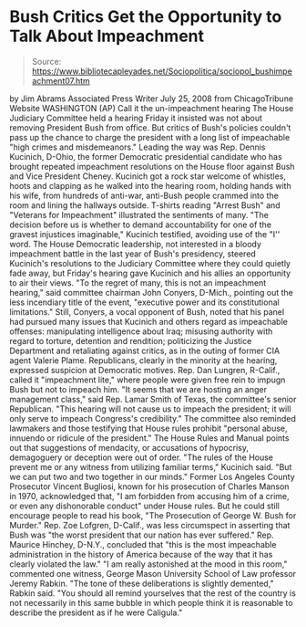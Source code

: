 # Bush Critics Get the Opportunity to Talk About Impeachment

> Source: https://www.bibliotecapleyades.net/Sociopolitica/sociopol_bushimpeachment07.htm

by Jim Abrams
Associated Press Writer
July 25, 2008
from
ChicagoTribune Website
WASHINGTON (AP)
Call it the un-impeachment
hearing
The House Judiciary Committee held a hearing Friday it insisted was
not about removing President Bush from office. But critics of
Bush's policies couldn't pass up the chance to charge the president with a
long list of impeachable "high crimes and misdemeanors."
Leading the way was Rep. Dennis Kucinich, D-Ohio, the former
Democratic presidential candidate who has brought repeated impeachment
resolutions on the House floor against Bush and Vice President Cheney.
Kucinich got a rock star welcome of whistles, hoots and clapping as he
walked into the hearing room, holding hands with his wife, from hundreds of
anti-war, anti-Bush people crammed into the room and lining the hallways
outside.
T-shirts reading "Arrest Bush" and "Veterans for
Impeachment" illustrated the sentiments of many.
"The decision before us is whether to demand
accountability for one of the gravest injustices imaginable," Kucinich
testified, avoiding use of the "I'' word.
The House Democratic leadership, not interested
in a bloody impeachment battle in the last year of Bush's presidency,
steered Kucinich's resolutions to the Judiciary Committee where they could
quietly fade away, but Friday's hearing gave Kucinich and his allies an
opportunity to air their views.
"To the regret of many, this is not an
impeachment hearing," said committee chairman John Conyers, D-Mich.,
pointing out the less incendiary title of the event, "executive power
and its constitutional limitations."
Still, Conyers, a vocal opponent of Bush, noted
that his panel had pursued many issues that Kucinich and others regard as
impeachable offenses: manipulating intelligence about Iraq; misusing
authority with regard to torture, detention and rendition; politicizing the
Justice Department and retaliating against critics, as in the outing of
former CIA agent Valerie Plame.
Republicans, clearly in the minority at the hearing, expressed suspicion at
Democratic motives. Rep. Dan Lungren, R-Calif., called it
"impeachment lite," where people were given free rein to impugn Bush but not
to impeach him.
"It seems that we are hosting an anger
management class," said Rep. Lamar Smith of Texas, the
committee's senior Republican. "This hearing will not cause us to
impeach the president; it will only serve to impeach Congress's
credibility."
The committee also reminded lawmakers and those
testifying that House rules prohibit "personal abuse, innuendo or ridicule
of the president." The House Rules and Manual points out that
suggestions of mendacity, or accusations of hypocrisy, demagoguery or
deception were out of order.
"The rules of the House prevent me or any
witness from utilizing familiar terms," Kucinich said. "But we
can put two and two together in our minds."
Former Los Angeles County Prosecutor Vincent
Bugliosi, known for his prosecution of Charles Manson in 1970,
acknowledged that,
"I am forbidden from accusing him of a
crime, or even any dishonorable conduct" under House rules.
But he could still encourage people to read his
book, "The
Prosecution of George W. Bush for Murder."
Rep. Zoe Lofgren, D-Calif., was less circumspect in asserting that
Bush was "the worst president that our nation has ever suffered."
Rep. Maurice Hinchey, D-N.Y., concluded that
"this is the most impeachable administration
in the history of America because of the way that it has clearly
violated the law."
"I am really astonished at the mood in this room," commented one
witness, George Mason University School of Law professor Jeremy
Rabkin.
"The tone of these deliberations is slightly demented," Rabkin said.
"You should all remind yourselves that the rest of the country is not
necessarily in this same bubble in which people think it is reasonable
to describe the president as if he were Caligula."
